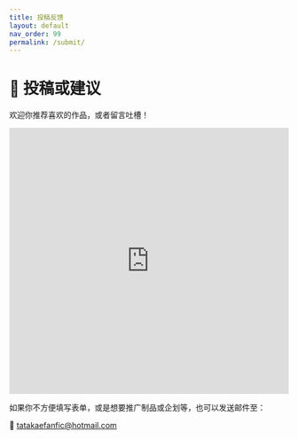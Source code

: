 ```yaml
---
title: 投稿反馈
layout: default
nav_order: 99
permalink: /submit/
---
```


# 📨 投稿或建议

欢迎你推荐喜欢的作品，或者留言吐槽！

<iframe width="640px" height="480px" src="https://forms.office.com/r/rf3ett1Sjs?embed=true" frameborder="0" marginwidth="0" marginheight="0" style="border: none; max-width:100%; max-height:100vh" allowfullscreen webkitallowfullscreen mozallowfullscreen msallowfullscreen> </iframe>

如果你不方便填写表单，或是想要推广制品或企划等，也可以发送邮件至：

📮 [tatakaefanfic@hotmail.com](mailto:tatakaefanfic@hotmail.com)
